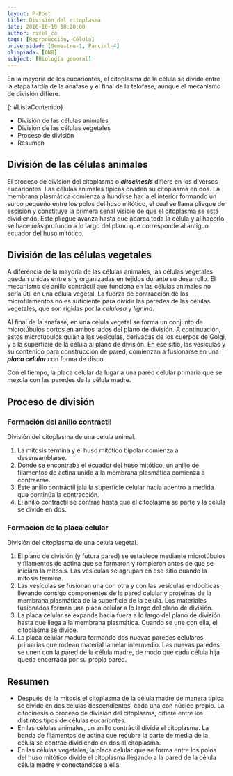 ```yaml
---
layout: P-Post
title: División del citoplasma
date: 2016-10-19 18:20:00
author: rivel_co
tags: [Reproducción, Célula]
universidad: [Semestre-1, Parcial-4]
olimpiada: [ONB]
subject: [Biología general]
---
```


En la mayoría de los eucariontes, el citoplasma de la célula se divide entre la etapa tardía de la anafase y el final de la telofase, aunque el mecanismo de división difiere.

{: #ListaContenido}
- División de las células animales
- División de las células vegetales
- Proceso de división
- Resumen

## División de las células animales

El proceso de división del citoplasma o ***citocinesis*** difiere en los diversos eucariontes. Las células animales típicas dividen su citoplasma en dos. La membrana plasmática comienza a hundirse hacia el interior formando un surco pequeño entre los polos del huso mitótico, el cual se llama pliegue de escisión y constituye la primera señal visible de que el citoplasma se está dividiendo. Este pliegue avanza hasta que abarca toda la célula y al hacerlo se hace más profundo a lo largo del plano que corresponde al antiguo ecuador del huso mitótico.

## División de las células vegetales

A diferencia de la mayoría de las células animales, las células vegetales quedan unidas entre sí y organizadas en tejidos durante su desarrollo. El mecanismo de anillo contráctil que funciona en las células animales no sería útil en una célula vegetal. La fuerza de contracción de los microfilamentos no es suficiente para dividir las paredes de las células vegetales, que son rígidas por la *celulosa* y *lignina*.

Al final de la anafase, en una célula vegetal se forma un conjunto de microtúbulos cortos en ambos lados del plano de división. A continuación, estos microtúbulos guían a las vesículas, derivadas de los cuerpos de Golgi, y a la superficie de la célula al plano de división. En ese sitio, las vesículas y su contenido para construcción de pared, comienzan a fusionarse en una ***placa celular*** con forma de disco.

Con el tiempo, la placa celular da lugar a una pared celular primaria que se mezcla con las paredes de la célula madre. 

## Proceso de división

### Formación del anillo contráctil

División del citoplasma de una célula animal.

1. La mitosis termina y el huso mitótico bipolar comienza a desensamblarse.
2. Donde se encontraba el ecuador del huso mitótico, un anillo de filamentos de actina unido a la membrana plasmática comienza a contraerse.
3. Este anillo contráctil jala la superficie celular hacia adentro a medida que continúa la contracción.
4. El anillo contráctil se contrae hasta que el citoplasma se parte y la célula se divide en dos.

### Formación de la placa celular

División del citoplasma de una célula vegetal.

1. El plano de división (y futura pared) se establece mediante microtúbulos y filamentos de actina que se formaron y rompieron antes de que se iniciara la mitosis. Las vesículas se agrupan en ese sitio cuando la mitosis termina.
2. Las vesículas se fusionan una con otra y con las vesículas endocíticas llevando consigo componentes de la pared celular y proteínas de la membrana plasmática de la superficie de la célula. Los materiales fusionados forman una placa celular a lo largo del plano de división.
3. La placa celular se expande hacia fuera a lo largo del plano de división hasta que llega a la membrana plasmática. Cuando se une con ella, el citoplasma se divide.
4. La placa celular madura formando dos nuevas paredes celulares primarias que rodean material lamelar intermedio. Las nuevas paredes se unen con la pared de la célula madre, de modo que cada célula hija queda encerrada por su propia pared.

## Resumen

- Después de la mitosis el citoplasma de la célula madre de manera típica se divide en dos células descendientes, cada una con núcleo propio. La citocinesis o proceso de división del citoplasma, difiere entre los distintos tipos de células eucariontes.
- En las células  animales, un anillo contráctil divide el citoplasma. La banda de filamentos de actina que recubre la parte de media de la célula se contrae dividiendo en dos al citoplasma.
- En las células vegetales, la placa celular que se forma entre los polos del huso mitótico divide el citoplasma llegando a la pared de la célula célula madre y conectándose a ella.